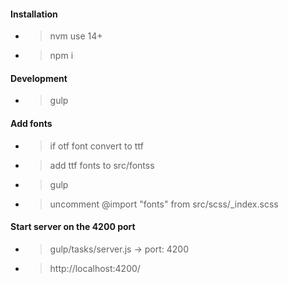 #### Installation

- > nvm use 14+
- > npm i

#### Development

- > gulp

#### Add fonts

- > if otf font convert to ttf
- > add ttf fonts to src/fontss
- > gulp
- > uncomment @import "fonts" from src/scss/_index.scss

#### Start server on the 4200 port

- > gulp/tasks/server.js -> port: 4200
- > http://localhost:4200/
